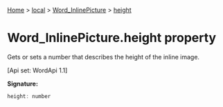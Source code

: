 [Home](./index) &gt; [local](local.md) &gt; [Word\_InlinePicture](local.word_inlinepicture.md) &gt; [height](local.word_inlinepicture.height.md)

# Word\_InlinePicture.height property

Gets or sets a number that describes the height of the inline image. 

 \[Api set: WordApi 1.1\]

**Signature:**
```javascript
height: number
```
